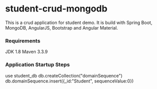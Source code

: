 # student-crud-mongodb
This is a crud application for student demo. It is build with Spring Boot, MongoDB, AngularJS, Bootstrap and Angular Material.

### Requirements
JDK 1.8
Maven 3.3.9

### Application Startup Steps
use student_db
db.createCollection("domainSequence")
db.domainSequence.insert({_id:"Student", sequenceValue:0})
